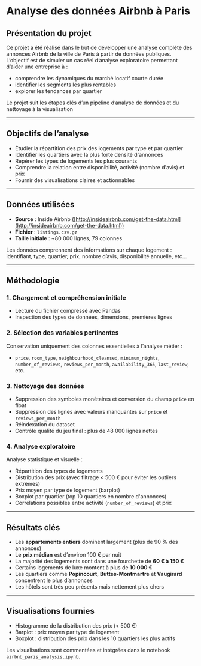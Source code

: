# Analyse des données Airbnb à Paris

## Présentation du projet

Ce projet a été réalisé dans le but de développer une analyse complète des annonces Airbnb de la ville de Paris à partir de données publiques.
L’objectif est de simuler un cas réel d’analyse exploratoire permettant d’aider une entreprise à :
- comprendre les dynamiques du marché locatif courte durée
- identifier les segments les plus rentables
- explorer les tendances par quartier

Le projet suit les étapes clés d’un pipeline d’analyse de données et du nettoyage à la visualisation

---

## Objectifs de l’analyse

- Étudier la répartition des prix des logements par type et par quartier
- Identifier les quartiers avec la plus forte densité d'annonces
- Repérer les types de logements les plus courants
- Comprendre la relation entre disponibilité, activité (nombre d'avis) et prix
- Fournir des visualisations claires et actionnables

---

## Données utilisées

- **Source** : Inside Airbnb ([http://insideairbnb.com/get-the-data.html](http://insideairbnb.com/get-the-data.html))
- **Fichier** : `listings.csv.gz`
- **Taille initiale** : ~80 000 lignes, 79 colonnes

Les données comprennent des informations sur chaque logement : identifiant, type, quartier, prix, nombre d’avis, disponibilité annuelle, etc...

---

## Méthodologie

### 1. Chargement et compréhension initiale

- Lecture du fichier compressé avec Pandas
- Inspection des types de données, dimensions, premières lignes

### 2. Sélection des variables pertinentes

Conservation uniquement des colonnes essentielles à l’analyse métier :
- `price`, `room_type`, `neighbourhood_cleansed`, `minimum_nights`, `number_of_reviews`, `reviews_per_month`, `availability_365`, `last_review`, etc.

### 3. Nettoyage des données

- Suppression des symboles monétaires et conversion du champ `price` en float
- Suppression des lignes avec valeurs manquantes sur `price` et `reviews_per_month`
- Réindexation du dataset
- Contrôle qualité du jeu final : plus de 48 000 lignes nettes

### 4. Analyse exploratoire

Analyse statistique et visuelle :
- Répartition des types de logements
- Distribution des prix (avec filtrage < 500 € pour éviter les outliers extrêmes)
- Prix moyen par type de logement (barplot)
- Boxplot par quartier (top 10 quartiers en nombre d'annonces)
- Corrélations possibles entre activité (`number_of_reviews`) et prix

---

## Résultats clés

- Les **appartements entiers** dominent largement (plus de 90 % des annonces)
- Le **prix médian** est d’environ 100 € par nuit
- La majorité des logements sont dans une fourchette de **60 € à 150 €**
- Certains logements de luxe montent à plus de **10 000 €**
- Les quartiers comme **Popincourt**, **Buttes-Montmartre** et **Vaugirard** concentrent le plus d’annonces
- Les hôtels sont très peu présents mais nettement plus chers

---

## Visualisations fournies

- Histogramme de la distribution des prix (< 500 €)
- Barplot : prix moyen par type de logement
- Boxplot : distribution des prix dans les 10 quartiers les plus actifs

Les visualisations sont commentées et intégrées dans le notebook `airbnb_paris_analysis.ipynb`.
